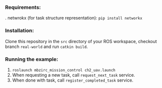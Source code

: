 ### Requirements:
. netwrokx (for task structure representation): `pip install networkx`

### Installation:
Clone this repository in the `src` directory of your ROS workspace, checkout branch `real-world` and run `catkin build`.

### Running the example:
1. `roslaunch mbzirc_mission_control ch2_uav.launch`
2. When requesting a new task, call `request_next_task` service.
3. When done with task, call `register_completed_task` service.
